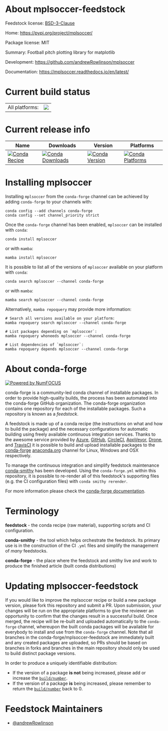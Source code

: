 About mplsoccer-feedstock
=========================

Feedstock license: [BSD-3-Clause](https://github.com/conda-forge/mplsoccer-feedstock/blob/main/LICENSE.txt)

Home: https://pypi.org/project/mplsoccer/

Package license: MIT

Summary: Football pitch plotting library for matplotlib

Development: https://github.com/andrewRowlinson/mplsoccer

Documentation: https://mplsoccer.readthedocs.io/en/latest/

Current build status
====================


<table><tr><td>All platforms:</td>
    <td>
      <a href="https://dev.azure.com/conda-forge/feedstock-builds/_build/latest?definitionId=17307&branchName=main">
        <img src="https://dev.azure.com/conda-forge/feedstock-builds/_apis/build/status/mplsoccer-feedstock?branchName=main">
      </a>
    </td>
  </tr>
</table>

Current release info
====================

| Name | Downloads | Version | Platforms |
| --- | --- | --- | --- |
| [![Conda Recipe](https://img.shields.io/badge/recipe-mplsoccer-green.svg)](https://anaconda.org/conda-forge/mplsoccer) | [![Conda Downloads](https://img.shields.io/conda/dn/conda-forge/mplsoccer.svg)](https://anaconda.org/conda-forge/mplsoccer) | [![Conda Version](https://img.shields.io/conda/vn/conda-forge/mplsoccer.svg)](https://anaconda.org/conda-forge/mplsoccer) | [![Conda Platforms](https://img.shields.io/conda/pn/conda-forge/mplsoccer.svg)](https://anaconda.org/conda-forge/mplsoccer) |

Installing mplsoccer
====================

Installing `mplsoccer` from the `conda-forge` channel can be achieved by adding `conda-forge` to your channels with:

```
conda config --add channels conda-forge
conda config --set channel_priority strict
```

Once the `conda-forge` channel has been enabled, `mplsoccer` can be installed with `conda`:

```
conda install mplsoccer
```

or with `mamba`:

```
mamba install mplsoccer
```

It is possible to list all of the versions of `mplsoccer` available on your platform with `conda`:

```
conda search mplsoccer --channel conda-forge
```

or with `mamba`:

```
mamba search mplsoccer --channel conda-forge
```

Alternatively, `mamba repoquery` may provide more information:

```
# Search all versions available on your platform:
mamba repoquery search mplsoccer --channel conda-forge

# List packages depending on `mplsoccer`:
mamba repoquery whoneeds mplsoccer --channel conda-forge

# List dependencies of `mplsoccer`:
mamba repoquery depends mplsoccer --channel conda-forge
```


About conda-forge
=================

[![Powered by
NumFOCUS](https://img.shields.io/badge/powered%20by-NumFOCUS-orange.svg?style=flat&colorA=E1523D&colorB=007D8A)](https://numfocus.org)

conda-forge is a community-led conda channel of installable packages.
In order to provide high-quality builds, the process has been automated into the
conda-forge GitHub organization. The conda-forge organization contains one repository
for each of the installable packages. Such a repository is known as a *feedstock*.

A feedstock is made up of a conda recipe (the instructions on what and how to build
the package) and the necessary configurations for automatic building using freely
available continuous integration services. Thanks to the awesome service provided by
[Azure](https://azure.microsoft.com/en-us/services/devops/), [GitHub](https://github.com/),
[CircleCI](https://circleci.com/), [AppVeyor](https://www.appveyor.com/),
[Drone](https://cloud.drone.io/welcome), and [TravisCI](https://travis-ci.com/)
it is possible to build and upload installable packages to the
[conda-forge](https://anaconda.org/conda-forge) [anaconda.org](https://anaconda.org/)
channel for Linux, Windows and OSX respectively.

To manage the continuous integration and simplify feedstock maintenance
[conda-smithy](https://github.com/conda-forge/conda-smithy) has been developed.
Using the ``conda-forge.yml`` within this repository, it is possible to re-render all of
this feedstock's supporting files (e.g. the CI configuration files) with ``conda smithy rerender``.

For more information please check the [conda-forge documentation](https://conda-forge.org/docs/).

Terminology
===========

**feedstock** - the conda recipe (raw material), supporting scripts and CI configuration.

**conda-smithy** - the tool which helps orchestrate the feedstock.
                   Its primary use is in the construction of the CI ``.yml`` files
                   and simplify the management of *many* feedstocks.

**conda-forge** - the place where the feedstock and smithy live and work to
                  produce the finished article (built conda distributions)


Updating mplsoccer-feedstock
============================

If you would like to improve the mplsoccer recipe or build a new
package version, please fork this repository and submit a PR. Upon submission,
your changes will be run on the appropriate platforms to give the reviewer an
opportunity to confirm that the changes result in a successful build. Once
merged, the recipe will be re-built and uploaded automatically to the
`conda-forge` channel, whereupon the built conda packages will be available for
everybody to install and use from the `conda-forge` channel.
Note that all branches in the conda-forge/mplsoccer-feedstock are
immediately built and any created packages are uploaded, so PRs should be based
on branches in forks and branches in the main repository should only be used to
build distinct package versions.

In order to produce a uniquely identifiable distribution:
 * If the version of a package **is not** being increased, please add or increase
   the [``build/number``](https://docs.conda.io/projects/conda-build/en/latest/resources/define-metadata.html#build-number-and-string).
 * If the version of a package **is** being increased, please remember to return
   the [``build/number``](https://docs.conda.io/projects/conda-build/en/latest/resources/define-metadata.html#build-number-and-string)
   back to 0.

Feedstock Maintainers
=====================

* [@andrewRowlinson](https://github.com/andrewRowlinson/)

